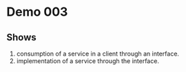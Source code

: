 # Demo 003

## Shows
1. consumption of a service in a client through an interface.
2. implementation of a service through the interface.
